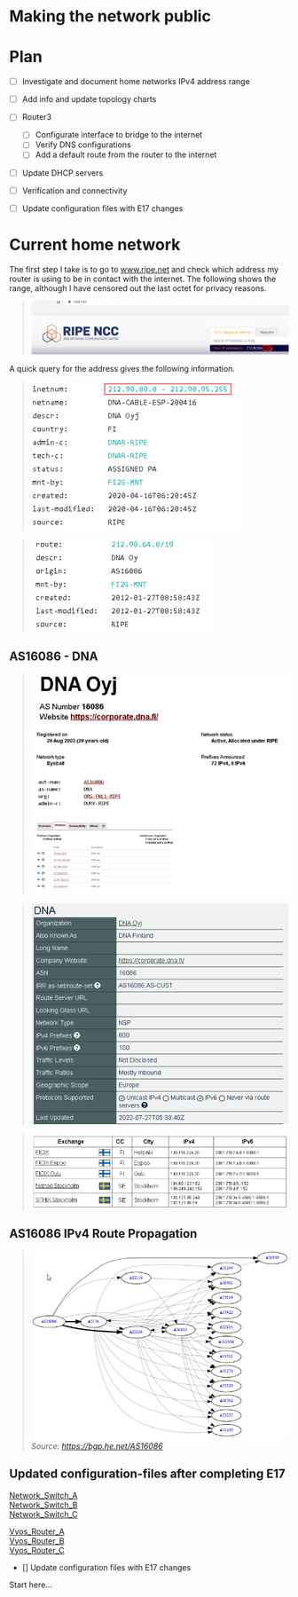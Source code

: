 # Making the network public

# Plan

- [ ] Investigate and document home networks IPv4 address range
- [ ] Add info and update topology charts

- [ ] Router3 
	- [ ] Configurate interface to bridge to the internet
	- [ ] Verify DNS configurations
	- [ ] Add a default route from the router to the internet

- [ ] Update DHCP servers

- [ ] Verification and connectivity

- [ ] Update configuration files with E17 changes

# Current home network

The first step I take is to go to www.ripe.net and check which address my router is using to be in contact with the internet. The following shows the range, although I have censored out the last octet for privacy reasons. 

>![](/documentation/E17/routerip.png)

A quick query for the address gives the following information.

>![](/documentation/E17/DNA_subnet.png)

>![](/documentation/E17/DNA_route.png)

## AS16086 - DNA

>![](/documentation/E17/AS16086_1.png)

>![](/documentation/E17/Peering_db_AS16086.png)

>![](/documentation/E17/AS16086_IX.png)

## AS16086 IPv4 Route Propagation

>![](/documentation/E17/AS16086_RoutePropagation1.png)
*Source: https://bgp.he.net/AS16086*



## Updated configuration-files after completing E17

[Network_Switch_A](/documentation/E17/Config_files/E17-SwitchAu.cfg)\
[Network_Switch_B](/documentation/E17/Config_files/E17-SwitchBu.cfg)\
[Network_Switch_C](/documentation/E17/Config_files/E17-SwitchCu.cfg)

[Vyos_Router_A](/documentation/E17/Config_files/E17-RouterAu.cfg) \
[Vyos_Router_B](/documentation/E17/Config_files/E17-RouterBu.cfg) \
[Vyos_Router_C](/documentation/E17/Config_files/E17-RouterCu.cfg) 

- [] Update configuration files with E17 changes

Start here...